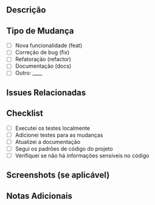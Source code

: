 ## Descrição

<!-- Descreva brevemente o propósito deste PR -->

## Tipo de Mudança

<!-- Marque os tipos aplicáveis -->

- [ ] Nova funcionalidade (feat)
- [ ] Correção de bug (fix)
- [ ] Refatoração (refactor)
- [ ] Documentação (docs)
- [ ] Outro: \_\_\_\_

## Issues Relacionadas

<!-- Liste as issues relacionadas, ex: "Closes #123" -->

## Checklist

- [ ] Executei os testes localmente
- [ ] Adicionei testes para as mudanças
- [ ] Atualizei a documentação
- [ ] Segui os padrões de código do projeto
- [ ] Verifiquei se não há informações sensíveis no código

## Screenshots (se aplicável)

<!-- Adicione screenshots se relevante -->

## Notas Adicionais

<!-- Informações adicionais que os revisores devem saber -->
